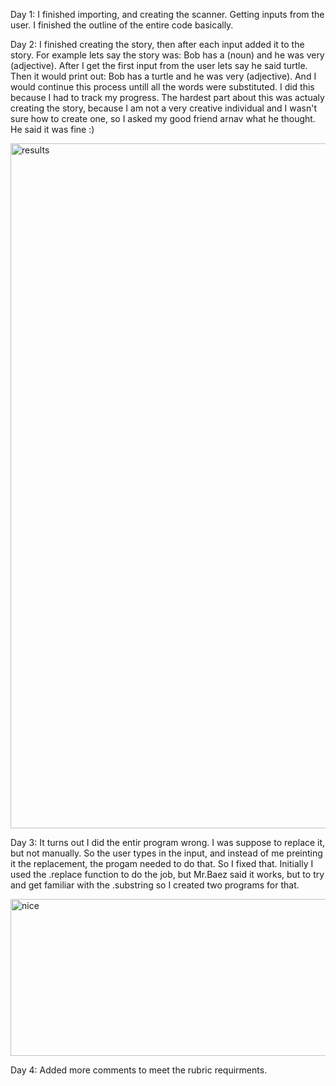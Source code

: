 Day 1:
I finished importing, and creating the scanner. Getting inputs from the user. I finished the outline of the entire code basically. 

Day 2:
I finished creating the story, then after each input added it to the story. For example lets say the story was: Bob has a (noun) and he was very (adjective).
After I get the first input from the user lets say he said turtle. Then it would print out: Bob has a turtle and he was very (adjective). And I would continue this process untill all the words were substituted.
I did this because I had to track my progress.
The hardest part about this was actualy creating the story, because I am not a very creative individual and I wasn't sure how to create one, so I asked my good friend arnav what he thought. He said it was fine :)


<img width="1905" height="1096" alt="results" src="https://github.com/user-attachments/assets/34317dc0-cd63-4b17-85c5-6c3a265f685e" />


Day 3: It turns out I did the entir program wrong. I was suppose to replace it, but not manually. So the user types in the input, and instead of me preinting it the replacement, the progam needed to do that. So I fixed that. Initially I used the .replace function to do the job, but Mr.Baez said it works, but to try and get familiar with the .substring so I created two programs for that. 

<img width="1457" height="251" alt="nice" src="https://github.com/user-attachments/assets/dfb2c29b-67c2-4e8f-b41d-191b55e31c38" />

Day 4: Added more comments to meet the rubric requirments. 
